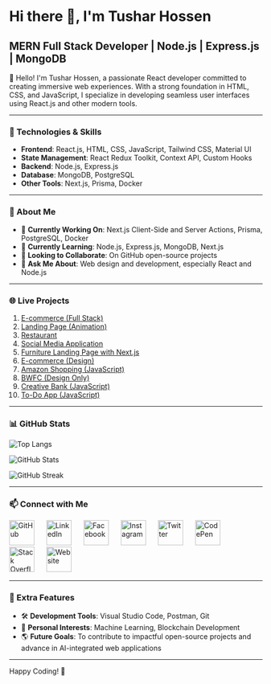# Hi there 👋, I'm Tushar Hossen

## MERN Full Stack Developer | Node.js | Express.js | MongoDB

👋 Hello! I'm Tushar Hossen, a passionate React developer committed to creating immersive web experiences. With a strong foundation in HTML, CSS, and JavaScript, I specialize in developing seamless user interfaces using React.js and other modern tools.

---

### 🚀 Technologies & Skills
- **Frontend**: React.js, HTML, CSS, JavaScript, Tailwind CSS, Material UI
- **State Management**: React Redux Toolkit, Context API, Custom Hooks
- **Backend**: Node.js, Express.js
- **Database**: MongoDB, PostgreSQL
- **Other Tools**: Next.js, Prisma, Docker

---

### 🌟 About Me
- 🔭 **Currently Working On**: Next.js Client-Side and Server Actions, Prisma, PostgreSQL, Docker
- 🌱 **Currently Learning**: Node.js, Express.js, MongoDB, Next.js
- 👯 **Looking to Collaborate**: On GitHub open-source projects
- 💬 **Ask Me About**: Web design and development, especially React and Node.js

---

### 🌐 Live Projects
1. [E-commerce (Full Stack)](https://www.fatemaagro.com/)
2. [Landing Page (Animation)](https://axtra-digital-agency.vercel.app/)
3. [Restaurant](https://tsr-restaurent.web.app/)
4. [Social Media Application](https://trustbookk.netlify.app/)
5. [Furniture Landing Page with Next.js](https://solutyafurnituredb.vercel.app/)
6. [E-commerce (Design)](https://oribi-react.netlify.app/)
7. [Amazon Shopping (JavaScript)](https://amazon-shopping-c.netlify.app/shop)
8. [BWFC (Design Only)](https://bwfc-bff.netlify.app/)
9. [Creative Bank (JavaScript)](https://tushar-creative-bank.netlify.app/)
10. [To-Do App (JavaScript)](https://zesty-naiad-e0c793.netlify.app/)

---

### 📊 GitHub Stats

![Top Langs](https://github-readme-stats.vercel.app/api/top-langs/?username=tushar-h789&layout=compact&theme=tokyonight)

![GitHub Stats](https://github-readme-stats.vercel.app/api?username=tushar-h789&show_icons=true&count_private=true&theme=tokyonight)

![GitHub Streak](https://streak-stats.demolab.com/?user=tushar-h789&theme=tokyonight)

---

### 📫 Connect with Me

<a href="https://github.com/tushar-h789" style="display:inline-block; margin-right:20px;"><img src="https://cdn.jsdelivr.net/npm/simple-icons@3.0.1/icons/github.svg" alt="GitHub" width="50px"/></a>
<a href="https://www.linkedin.com/in/tushar-h789/" style="display:inline-block; margin-right:20px;"><img src="https://cdn.jsdelivr.net/npm/simple-icons@3.0.1/icons/linkedin.svg" alt="LinkedIn" width="50px"/></a>
<a href="https://www.facebook.com/tusharH789" style="display:inline-block; margin-right:20px;"><img src="https://cdn.jsdelivr.net/npm/simple-icons@3.0.1/icons/facebook.svg" alt="Facebook" width="50px"/></a>
<a href="https://www.instagram.com/tusharh789/" style="display:inline-block; margin-right:20px;"><img src="https://cdn.jsdelivr.net/npm/simple-icons@3.0.1/icons/instagram.svg" alt="Instagram" width="50px"/></a>
<a href="https://twitter.com/tusharH789" style="display:inline-block; margin-right:20px;"><img src="https://cdn.jsdelivr.net/npm/simple-icons@3.0.1/icons/twitter.svg" alt="Twitter" width="50px"/></a>
<a href="https://codepen.io/tushar-h789" style="display:inline-block; margin-right:20px;"><img src="https://cdn.jsdelivr.net/npm/simple-icons@3.0.1/icons/codepen.svg" alt="CodePen" width="50px"/></a>
<a href="https://stackoverflow.com/users/tushar-imran" style="display:inline-block; margin-right:20px;"><img src="https://cdn.jsdelivr.net/npm/simple-icons@3.0.1/icons/stackoverflow.svg" alt="Stack Overflow" width="50px"/></a>
<a href="https://tsr-restaurent.web.app/" style="display:inline-block; margin-right:20px;"><img src="https://cdn.jsdelivr.net/npm/simple-icons@3.0.1/icons/icloud.svg" alt="Website" width="50px"/></a>

---


### 🌟 Extra Features
- 🛠 **Development Tools**: Visual Studio Code, Postman, Git
- 🧩 **Personal Interests**: Machine Learning, Blockchain Development
- 🌎 **Future Goals**: To contribute to impactful open-source projects and advance in AI-integrated web applications

---

Happy Coding! 🚀
